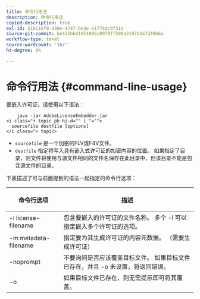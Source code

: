 ```yaml
---
title: 命令行用法
description: 命令行用法
copied-description: true
exl-id: 51b11ef8-438e-4747-be3e-e1774dc9f31a
source-git-commit: be43bbbd1051886c8979ff590a3197b2a7249b6a
workflow-type: tm+mt
source-wordcount: '167'
ht-degree: 0%

---
```


# 命令行用法 {#command-line-usage}

要嵌入许可证，请使用以下语法：

```
    java -jar AdobeLicenseEmbedder.jar  
<i class="+ topic ph hi-d="" i "="">
  sourcefile destfile [options] 
</i class="+ topic>
```

* `sourcefile` 是一个加密的FLV或F4V文件。
* `destfile` 指定将写入具有嵌入式许可证的加密内容的位置。 如果指定了目录，则文件将使用与源文件相同的文件名保存在此目录中，但该目录不能是包含源文件的目录。

下表描述了可与前面提到的语法一起指定的命令行选项：

<table frame="all" colsep="1" rowsep="1" class="+ topic/table adobe-d/table " id="table_hnl_2sy_n4"> 
 <thead class="- topic/thead "> 
  <tr rowsep="1" class="- topic/row "> 
   <th colname="1" class="- topic/entry entry"> <p class="- topic/p ">命令行选项 </p> </th> 
   <th colname="2" class="- topic/entry entry"> <p class="- topic/p ">描述 </p> </th> 
  </tr> 
 </thead>
 <tbody class="- topic/tbody "> 
  <tr rowsep="1" class="- topic/row "> 
   <td colname="1" class="- topic/entry "> <span class="+ topic/ph pr-d/codeph codeph"> -l license-filename </span> </td> 
   <td colname="2" class="- topic/entry "> 包含要嵌入的许可证的文件名称。 多个 <span class="codeph"> -l </span> 可以指定嵌入多个许可证的选项。 </td> 
  </tr> 
  <tr rowsep="1" class="- topic/row "> 
   <td colname="1" class="- topic/entry "> <span class="+ topic/ph pr-d/codeph codeph"> -m metadata-filename </span> </td> 
   <td colname="2" class="- topic/entry "> 指定要为其生成许可证的内容元数据。 （需要生成许可证） </td> 
  </tr> 
  <tr rowsep="1" class="- topic/row "> 
   <td colname="1" class="- topic/entry "> <span class="codeph"> -noprompt </span> </td> 
   <td colname="2" class="- topic/entry "> 不要询问是否应该覆盖目标文件。 如果目标文件已存在，并且 <span class="codeph"> -o </span> 未设置，将返回错误。 </td> 
  </tr> 
  <tr rowsep="0" class="- topic/row "> 
   <td colname="1" class="- topic/entry "> <span class="codeph"> -o </span> </td> 
   <td colname="2" class="- topic/entry "> 如果目标文件已存在，则无需提示即可将其覆盖。 </td> 
  </tr> 
 </tbody> 
</table>
